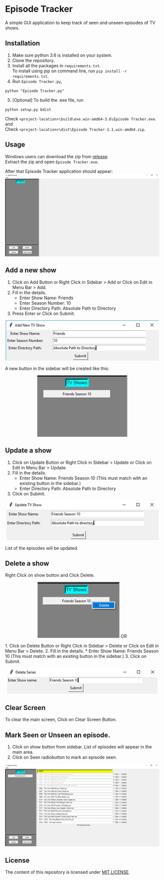 # Episode Tracker
A simple GUI application to keep track of seen and unseen episodes of TV shows.

## Installation
1. Make sure python 3.6 is installed on your system.
2. Clone the repository.
3. Install all the packages in ```requirements.txt```.  
 To install using pip on command line, run ```pip install -r requirements.txt```.
4. Run ```Episode Tracker.py```,  
 ```
 python "Episode Tracker.py"
 ```
5. [Optional] To build the .exe file, run  
 ```
 python setup.py bdist
 ```  
 Check ```<project-location>\build\exe.win-amd64-3.6\Episode Tracker.exe```.  
 and   
 Check ```<project-location>\dist\Episode Tracker-1.1.win-amd64.zip```.

## Usage
Windows users can download the zip from [release](https://github.com/mohitbansal964/Episode-Tracker/releases).  
Extract the zip and open ```Episode Tracker.exe```.

After that Episode Tracker application should appear:
<img src="Screenshots/main_screen.jpg" alt="Main Screen" >  

## Add a new show  
1. Click on Add Button or Right Click in Sidebar > Add or Click on Edit in Menu Bar > Add.
2. Fill in the details.
	* Enter Show Name: Friends
	* Enter Season Number: 10
	* Enter Directory Path: Absolute Path to Directory
3. Press Enter or Click on Submit.
<p align="center">
<img src="Screenshots/add_screen.jpg" alt="Add Screen" >  
</p>

A new button in the sidebar will be created like this: 
<p align="center">
<img src="Screenshots/new_show_sidebar.jpg" alt="New Show" >  
</p>

## Update a show
1. Click on Update Button or Right Click in Sidebar > Update or Click on Edit in Menu Bar > Update.
2. Fill in the details.
	* Enter Show Name: Friends Season 10 (This must match with an existing button in the sidebar.)
	* Enter Directory Path: Absolute Path to Directory
3. Click on Submit.
<p align="center">
<img src="Screenshots/update_screen.jpg" alt="Update Screen" >  
</p>

List of the episodes will be updated.

## Delete a show

Right Click on show button and Click Delete.
<p align="center">
<img src="Screenshots/delete.jpg" alt="Delete" >  
OR
</p>
1. Click on Delete Button or Right Click in Sidebar > Delete or Click on Edit in Menu Bar > Delete.  
2. Fill in the details.
	* Enter Show Name: Friends Season 10 (This must match with an existing button in the sidebar.)  
3. Click on Submit.
<p align="center">
<img src="Screenshots/delete_screen.jpg" alt="Delete Screen" >  
</p>


## Clear Screen
To clear the main screen, Click on Clear Screen Button.

## Mark Seen or Unseen an episode.
1. Click on show button from sidebar. List of episodes will appear in the main area.
2. Click on Seen radiobutton to mark an episode seen.
<img src= 'Screenshots/seen_screen.jpg' alt= "Seen Episode" >

## License
The content of this repository is licensed under [MIT LICENSE](LICENSE.txt).